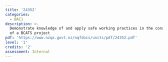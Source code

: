 ```yaml
---
title: '24352'
categories:
  - BAC1
description: >-
  Demonstrate knowledge of and apply safe working practices in the construction
  of a BCATS project
pdf: 'https://www.nzqa.govt.nz/nqfdocs/units/pdf/24352.pdf'
level: '1'
credits: '2'
assessment: Internal
---
```


